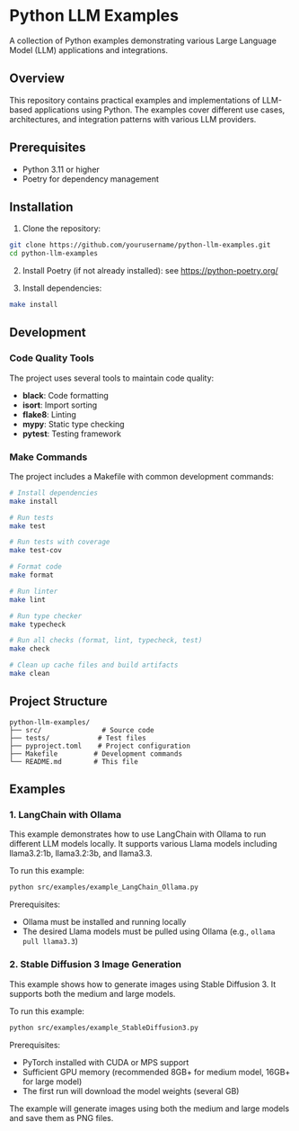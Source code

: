 # Python LLM Examples

A collection of Python examples demonstrating various Large Language Model (LLM) applications and integrations.

## Overview

This repository contains practical examples and implementations of LLM-based applications using Python. The examples cover different use cases, architectures, and integration patterns with various LLM providers.

## Prerequisites

- Python 3.11 or higher
- Poetry for dependency management

## Installation

1. Clone the repository:
```bash
git clone https://github.com/yourusername/python-llm-examples.git
cd python-llm-examples
```

2. Install Poetry (if not already installed):
see https://python-poetry.org/

3. Install dependencies:
```bash
make install
```

## Development

### Code Quality Tools

The project uses several tools to maintain code quality:

- **black**: Code formatting
- **isort**: Import sorting
- **flake8**: Linting
- **mypy**: Static type checking
- **pytest**: Testing framework

### Make Commands

The project includes a Makefile with common development commands:

```bash
# Install dependencies
make install

# Run tests
make test

# Run tests with coverage
make test-cov

# Format code
make format

# Run linter
make lint

# Run type checker
make typecheck

# Run all checks (format, lint, typecheck, test)
make check

# Clean up cache files and build artifacts
make clean
```

## Project Structure

```
python-llm-examples/
├── src/               # Source code
├── tests/            # Test files
├── pyproject.toml    # Project configuration
├── Makefile         # Development commands
└── README.md        # This file
```

## Examples

### 1. LangChain with Ollama
This example demonstrates how to use LangChain with Ollama to run different LLM models locally. It supports various Llama models including llama3.2:1b, llama3.2:3b, and llama3.3.

To run this example:
```bash
python src/examples/example_LangChain_Ollama.py
```

Prerequisites:
- Ollama must be installed and running locally
- The desired Llama models must be pulled using Ollama (e.g., `ollama pull llama3.3`)

### 2. Stable Diffusion 3 Image Generation
This example shows how to generate images using Stable Diffusion 3. It supports both the medium and large models.

To run this example:
```bash
python src/examples/example_StableDiffusion3.py
```

Prerequisites:
- PyTorch installed with CUDA or MPS support
- Sufficient GPU memory (recommended 8GB+ for medium model, 16GB+ for large model)
- The first run will download the model weights (several GB)

The example will generate images using both the medium and large models and save them as PNG files.
